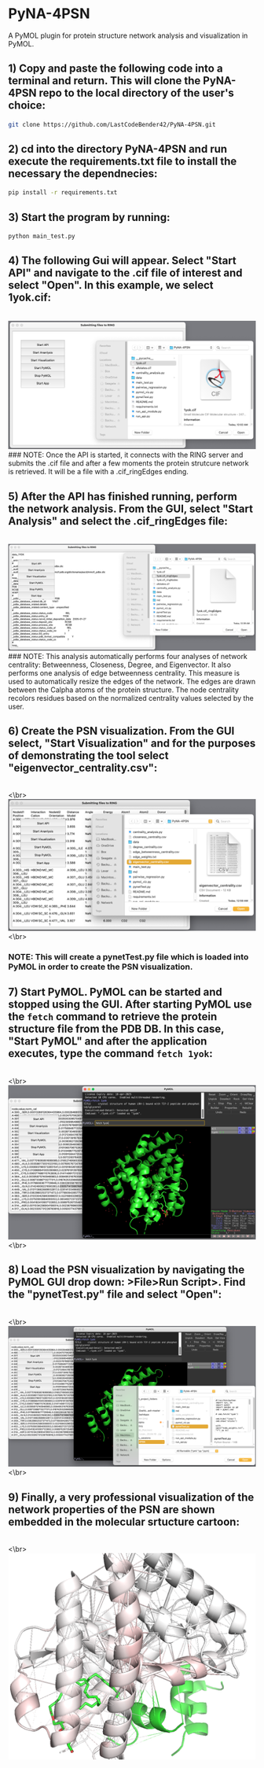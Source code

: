 # PyNA-4PSN
A PyMOL plugin for protein structure network analysis and visualization in PyMOL.

## 1) Copy and paste the following code into a terminal and return. This will clone the PyNA-4PSN repo to the local directory of the user's choice:

```bash
git clone https://github.com/LastCodeBender42/PyNA-4PSN.git
```

## 2) cd into the directory PyNA-4PSN and run execute the requirements.txt file to install the necessary the dependnecies:

```bash
pip install -r requirements.txt
```

## 3) Start the program by running:

```bash
python main_test.py
```

## 4) The following Gui will appear. Select "Start API" and navigate to the .cif file of interest and select "Open". In this example, we select 1yok.cif:
<br>
<img src="./data/startAPI.png" alt="Start API">
<br>
### NOTE: Once the API is started, it connects with the RING server and submits the .cif file and after a few moments the protein strutcure network is retrieved. It will be a file with a .cif_ringEdges ending.

## 5) After the API has finished running, perform the network analysis. From the GUI, select "Start Analysis" and select the .cif_ringEdges file:
<br>
<img src="./data/startAnalysis.png" alt="Start Analysis">
<br>
### NOTE: This analysis automatically performs four analyses of network centrality: Betweenness, Closeness, Degree, and Eigenvector. It also performs one analysis of edge betweenness centrality. This measure is used to automatically resize the edges of the network. The edges are drawn between the Calpha atoms of the protein structure. The node centrality recolors residues based on the normalized centrality values selected by the user.

## 6) Create the PSN visualization. From the GUI select, "Start Visualization" and for the purposes of demonstrating the tool select "eigenvector_centrality.csv":
<br><\br>
<img src="./data/startViz.png" alt="Start Vizualization">
<br><\br>
### NOTE: This will create a pynetTest.py file which is loaded into PyMOL in order to create the PSN visualization.

## 7) Start PyMOL. PyMOL can be started and stopped using the GUI. After starting PyMOL use the ```fetch``` command to retrieve the protein structure file from the PDB DB. In this case, "Start PyMOL" and after the application executes, type the command ```fetch 1yok```:
<br><\br>
<img src="./data/startPyMOL.png" alt="Start PyMOL">
<br><\br>
## 8) Load the PSN visualization by navigating the PyMOL GUI drop down: >File>Run Script>. Find the "pynetTest.py" file and select "Open":
<br><\br>
<img src="./data/startVizPSN.png" alt="Start VizPSN">
<br><\br>
## 9) Finally, a very professional visualization of the network properties of the PSN are shown embedded in the molecular srtucture cartoon:
<br><\br>
<img src="./data/PyMOL.png" alt="PyMOL">
